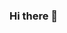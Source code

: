 ### Hi there 👋

<!--
[![Anurag's GitHub stats](https://github-readme-stats.vercel.app/api?username=anticuchito&count_private=true&bg_color=1e1e2e&text_color=cdd6f4&icon_color=cba6f7&title_color=94e2d5)]
[![willianrod's wakatime stats](https://github-readme-stats.vercel.app/api/wakatime?username=anticuchito/&bg_color=1e1e2e&text_color=cdd6f4&icon_color=cba6f7&title_color=94e2d5)]
[![Top Langs](https://github-readme-stats.vercel.app/api/top-langs/?username=anticuchito&layout=compact&bg_color=1e1e2e&text_color=cdd6f4&icon_color=cba6f7&title_color=94e2d5)]
-->

